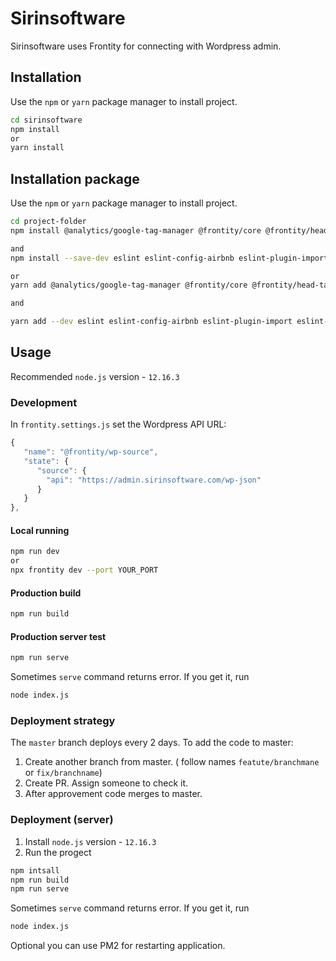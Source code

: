 # Sirinsoftware

Sirinsoftware uses Frontity for connecting with Wordpress admin.

## Installation

Use the `npm` or `yarn` package manager to install project.

```bash
cd sirinsoftware
npm install
or
yarn install
```

## Installation package

Use the `npm` or `yarn` package manager to install project.

```bash
cd project-folder
npm install @analytics/google-tag-manager @frontity/core @frontity/head-tags @frontity/html2react @frontity/mars-theme @frontity/tiny-router @frontity/wp-source analytics axios dotenv frontity react-google-recaptcha-v3 react-modal react-resize-detector eact-id-swiper react-spinners

and
npm install --save-dev eslint eslint-config-airbnb eslint-plugin-import eslint-plugin-jsx-a11y eslint-plugin-react eslint-plugin-react-hooks

or
yarn add @analytics/google-tag-manager @frontity/core @frontity/head-tags @frontity/html2react @frontity/mars-theme @frontity/tiny-router @frontity/wp-source analytics axios dotenv frontity react-google-recaptcha-v3 react-modal react-resize-detector eact-id-swiper react-spinners

and

yarn add --dev eslint eslint-config-airbnb eslint-plugin-import eslint-plugin-jsx-a11y eslint-plugin-react eslint-plugin-react-hooks
```

## Usage

Recommended `node.js` version - `12.16.3`

### Development

In `frontity.settings.js` set the Wordpress API URL: 
```javascript
{
   "name": "@frontity/wp-source",
   "state": {
      "source": {
        "api": "https://admin.sirinsoftware.com/wp-json"
      }
   }
},
```

#### Local running

```bash
npm run dev
or
npx frontity dev --port YOUR_PORT
```
#### Production build

```bash 
npm run build
```

#### Production server test

```bash 
npm run serve
```
Sometimes `serve` command returns error. If you get it, run 
```bash 
node index.js
```

### Deployment strategy

The `master` branch deploys every 2 days.
To add the code to master:
1. Create another branch from master. ( follow names `featute/branchmane` or `fix/branchname`)
2. Create PR. Assign someone to check it.
3. After approvement code merges to master.


### Deployment (server)

1. Install  `node.js` version - `12.16.3`
2. Run the progect
```bash
npm intsall
npm run build
npm run serve
``` 
Sometimes `serve` command returns error. If you get it, run 
```bash 
node index.js
```

Optional you can use PM2 for restarting application.


